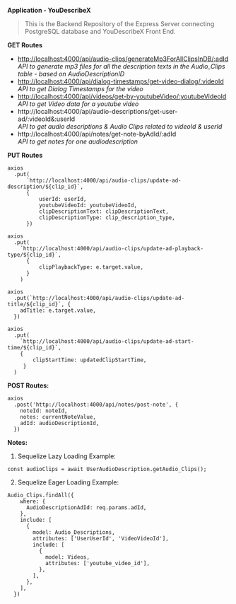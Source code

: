 **Application - YouDescribeX**
> This is the Backend Repository of the Express Server connecting PostgreSQL database and YouDescribeX Front End.

**GET Routes**
* <http://localhost:4000/api/audio-clips/generateMp3ForAllClipsInDB/:adId>
    <br />
    *API to generate mp3 files for all the description texts in the Audio_Clips table - based on AudioDescriptionID*
* <http://localhost:4000/api/dialog-timestamps/get-video-dialog/:videoId>
    <br />
    *API to get Dialog Timestamps for the video*
* <http://localhost:4000/api/videos/get-by-youtubeVideo/:youtubeVideoId>
     <br />
     *API to get Video data for a youtube video*
* http://localhost:4000/api/audio-descriptions/get-user-ad/:videoId&:userId
    <br />
    *API to get audio descriptions & Audio Clips related to videoId & userId*
* http://localhost:4000/api/notes/get-note-byAdId/:adId
    <br />
    *API to get notes for one audiodescription*

**PUT Routes**
```
axios
  .put(
      `http://localhost:4000/api/audio-clips/update-ad-description/${clip_id}`,
      {
          userId: userId,
          youtubeVideoId: youtubeVideoId,
          clipDescriptionText: clipDescriptionText,
          clipDescriptionType: clip_description_type,
      })
```    
```
axios
  .put(
    `http://localhost:4000/api/audio-clips/update-ad-playback-type/${clip_id}`,
      {
          clipPlaybackType: e.target.value,
      }
    )
```    
```
axios
  .put(`http://localhost:4000/api/audio-clips/update-ad-title/${clip_id}`, {
    adTitle: e.target.value,
  })
```

```
axios
  .put(
    `http://localhost:4000/api/audio-clips/update-ad-start-time/${clip_id}`,
    {
        clipStartTime: updatedClipStartTime,
     }
  )
```

**POST Routes:**
```
axios
  .post('http://localhost:4000/api/notes/post-note', {
    noteId: noteId,
    notes: currentNoteValue,
    adId: audioDescriptionId,
  })
```
**Notes:**
1) Sequelize Lazy Loading Example:
```
const audioClips = await UserAudioDescription.getAudio_Clips();
```
2) Sequelize Eager Loading Example:
```
Audio_Clips.findAll({
    where: {
      AudioDescriptionAdId: req.params.adId,
    },
    include: [
      {
        model: Audio_Descriptions,
        attributes: ['UserUserId', 'VideoVideoId'],
        include: [
          {
            model: Videos,
            attributes: ['youtube_video_id'],
          },
        ],
      },
    ],
  })
```